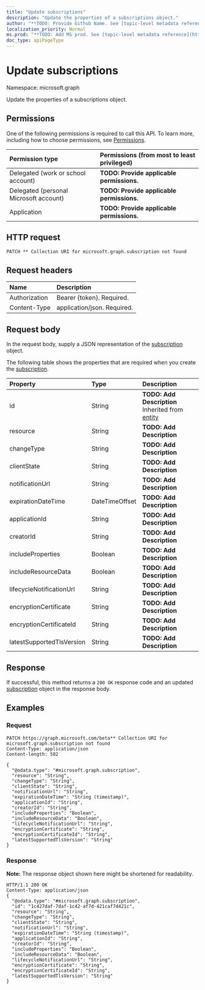 ```yaml
---
title: "Update subscriptions"
description: "Update the properties of a subscriptions object."
author: "**TODO: Provide Github Name. See [topic-level metadata reference](https://msgo.azurewebsites.net/add/document/guidelines/metadata.html#topic-level-metadata)**"
localization_priority: Normal
ms.prod: "**TODO: Add MS prod. See [topic-level metadata reference](https://msgo.azurewebsites.net/add/document/guidelines/metadata.html#topic-level-metadata)**"
doc_type: apiPageType
---
```


# Update subscriptions

Namespace: microsoft.graph

Update the properties of a subscriptions object.

## Permissions
One of the following permissions is required to call this API. To learn more, including how to choose permissions, see [Permissions](/concepts/permissions-reference.md).

|Permission type|Permissions (from most to least privileged)|
|:---|:---|
|Delegated (work or school account)|**TODO: Provide applicable permissions.**|
|Delegated (personal Microsoft account)|**TODO: Provide applicable permissions.**|
|Application|**TODO: Provide applicable permissions.**|

## HTTP request

<!-- {
  "blockType": "ignored"
}
-->
``` http
PATCH ** Collection URI for microsoft.graph.subscription not found
```

## Request headers
|Name|Description|
|:---|:---|
|Authorization|Bearer {token}. Required.|
|Content-Type|application/json. Required.|

## Request body
In the request body, supply a JSON representation of the [subscription](../resources/subscription.md) object.

The following table shows the properties that are required when you create the [subscription](../resources/subscription.md).

|Property|Type|Description|
|:---|:---|:---|
|id|String|**TODO: Add Description** Inherited from [entity](../resources/entity.md)|
|resource|String|**TODO: Add Description**|
|changeType|String|**TODO: Add Description**|
|clientState|String|**TODO: Add Description**|
|notificationUrl|String|**TODO: Add Description**|
|expirationDateTime|DateTimeOffset|**TODO: Add Description**|
|applicationId|String|**TODO: Add Description**|
|creatorId|String|**TODO: Add Description**|
|includeProperties|Boolean|**TODO: Add Description**|
|includeResourceData|Boolean|**TODO: Add Description**|
|lifecycleNotificationUrl|String|**TODO: Add Description**|
|encryptionCertificate|String|**TODO: Add Description**|
|encryptionCertificateId|String|**TODO: Add Description**|
|latestSupportedTlsVersion|String|**TODO: Add Description**|



## Response

If successful, this method returns a `200 OK` response code and an updated [subscription](../resources/subscription.md) object in the response body.

## Examples

### Request
<!-- {
  "blockType": "request",
  "name": "update_subscriptions"
}
-->
``` http
PATCH https://graph.microsoft.com/beta** Collection URI for microsoft.graph.subscription not found
Content-Type: application/json
Content-length: 502

{
  "@odata.type": "#microsoft.graph.subscription",
  "resource": "String",
  "changeType": "String",
  "clientState": "String",
  "notificationUrl": "String",
  "expirationDateTime": "String (timestamp)",
  "applicationId": "String",
  "creatorId": "String",
  "includeProperties": "Boolean",
  "includeResourceData": "Boolean",
  "lifecycleNotificationUrl": "String",
  "encryptionCertificate": "String",
  "encryptionCertificateId": "String",
  "latestSupportedTlsVersion": "String"
}
```

### Response
**Note:** The response object shown here might be shortened for readability.
<!-- {
  "blockType": "response",
  "truncated": true
}
-->
``` http
HTTP/1.1 200 OK
Content-Type: application/json
{
  "@odata.type": "#microsoft.graph.subscription",
  "id": "1c427daf-7daf-1c42-af7d-421caf7d421c",
  "resource": "String",
  "changeType": "String",
  "clientState": "String",
  "notificationUrl": "String",
  "expirationDateTime": "String (timestamp)",
  "applicationId": "String",
  "creatorId": "String",
  "includeProperties": "Boolean",
  "includeResourceData": "Boolean",
  "lifecycleNotificationUrl": "String",
  "encryptionCertificate": "String",
  "encryptionCertificateId": "String",
  "latestSupportedTlsVersion": "String"
}
```

